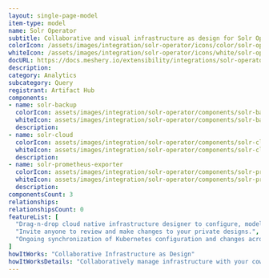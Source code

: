 ```yaml
---
layout: single-page-model
item-type: model
name: Solr Operator
subtitle: Collaborative and visual infrastructure as design for Solr Operator
colorIcon: /assets/images/integration/solr-operator/icons/color/solr-operator-color.svg
whiteIcon: /assets/images/integration/solr-operator/icons/white/solr-operator-white.svg
docURL: https://docs.meshery.io/extensibility/integrations/solr-operator
description: 
category: Analytics
subcategory: Query
registrant: Artifact Hub
components: 
- name: solr-backup
  colorIcon: assets/images/integration/solr-operator/components/solr-backup/icons/color/solr-backup-color.svg
  whiteIcon: assets/images/integration/solr-operator/components/solr-backup/icons/white/solr-backup-white.svg
  description: 
- name: solr-cloud
  colorIcon: assets/images/integration/solr-operator/components/solr-cloud/icons/color/solr-cloud-color.svg
  whiteIcon: assets/images/integration/solr-operator/components/solr-cloud/icons/white/solr-cloud-white.svg
  description: 
- name: solr-prometheus-exporter
  colorIcon: assets/images/integration/solr-operator/components/solr-prometheus-exporter/icons/color/solr-prometheus-exporter-color.svg
  whiteIcon: assets/images/integration/solr-operator/components/solr-prometheus-exporter/icons/white/solr-prometheus-exporter-white.svg
  description: 
componentsCount: 3
relationships: 
relationshipsCount: 0
featureList: [
  "Drag-n-drop cloud native infrastructure designer to configure, model, and deploy your workloads.",
  "Invite anyone to review and make changes to your private designs.",
  "Ongoing synchronization of Kubernetes configuration and changes across any number of clusters."
]
howItWorks: "Collaborative Infrastructure as Design"
howItWorksDetails: "Collaboratively manage infrastructure with your coworkers synchronously sharing the same designs."
---
```

